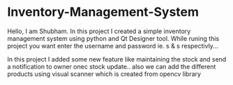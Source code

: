 # Inventory-Management-System
Hello, I am Shubham. In this project I created a simple inventory management system using python and Qt Designer tool.
While runing this project you want enter the username and password ie. s & s respectivly...

In this project I added some new feature like maintaining the stock and send a notification to owner onec stock update..
also we can add the different products using visual scanner which is created from opencv library
